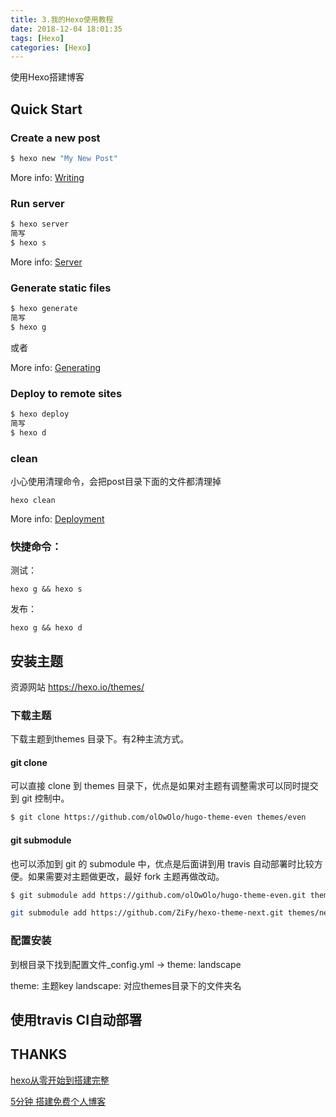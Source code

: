```yaml
---
title: 3.我的Hexo使用教程
date: 2018-12-04 18:01:35
tags: [Hexo]
categories: [Hexo]
---
```

使用Hexo搭建博客


<!-- more -->

## Quick Start

### Create a new post

``` bash
$ hexo new "My New Post"
```

More info: [Writing](https://hexo.io/docs/writing.html)

### Run server

``` bash
$ hexo server
简写
$ hexo s
```

More info: [Server](https://hexo.io/docs/server.html)

### Generate static files

``` bash
$ hexo generate
简写
$ hexo g
```
或者

More info: [Generating](https://hexo.io/docs/generating.html)

### Deploy to remote sites

``` bash
$ hexo deploy
简写
$ hexo d

```
### clean
小心使用清理命令，会把post目录下面的文件都清理掉

```
hexo clean
```

More info: [Deployment](https://hexo.io/docs/deployment.html)

### 快捷命令：




测试：
```
hexo g && hexo s
```

发布：

```
hexo g && hexo d
```
## 安装主题

资源网站 https://hexo.io/themes/

### 下载主题
下载主题到themes 目录下。有2种主流方式。

#### git clone
可以直接 clone 到 themes 目录下，优点是如果对主题有调整需求可以同时提交到 git 控制中。

``` bash
$ git clone https://github.com/olOwOlo/hugo-theme-even themes/even
```
#### git submodule
也可以添加到 git 的 submodule 中，优点是后面讲到用 travis 自动部署时比较方便。如果需要对主题做更改，最好 fork 主题再做改动。

``` bash
$ git submodule add https://github.com/olOwOlo/hugo-theme-even.git themes/even

git submodule add https://github.com/ZiFy/hexo-theme-next.git themes/next
```

### 配置安装
到根目录下找到配置文件_config.yml -> theme: landscape

theme: 主题key
landscape: 对应themes目录下的文件夹名


## 使用travis CI自动部署



## THANKS
[hexo从零开始到搭建完整](https://www.cnblogs.com/visugar/p/6821777.html)

[5分钟 搭建免费个人博客](https://www.jianshu.com/p/4eaddcbe4d12)